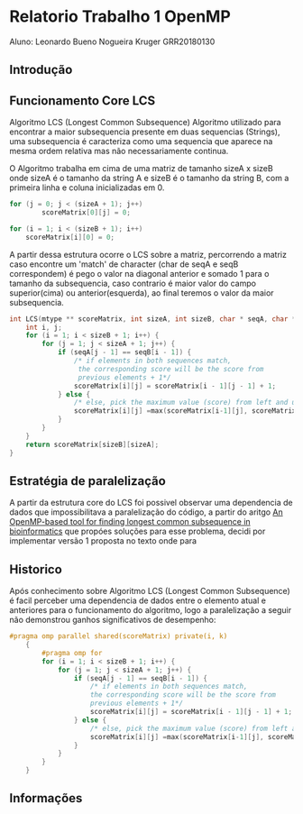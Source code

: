 # Relatorio Trabalho 1 OpenMP
Aluno: Leonardo Bueno Nogueira Kruger
GRR20180130
## Introdução
## Funcionamento Core LCS
Algoritmo LCS (Longest Common Subsequence)
Algoritmo utilizado para encontrar a maior subsequencia presente em duas sequencias (Strings), uma subsequencia é caracteriza como uma sequencia que aparece na mesma ordem relativa mas não necessariamente continua.

O Algoritmo trabalha em cima de uma matriz de tamanho sizeA x sizeB onde sizeA é o tamanho da string A e sizeB é o tamanho da string B, com a primeira linha e coluna inicializadas em 0.
```C
for (j = 0; j < (sizeA + 1); j++)
		scoreMatrix[0][j] = 0;

for (i = 1; i < (sizeB + 1); i++)
    scoreMatrix[i][0] = 0;
```
A partir dessa estrutura ocorre o LCS sobre a matriz, percorrendo a matriz caso encontre um 'match' de character (char de seqA e seqB correspondem) é pego o valor na diagonal anterior e somado 1 para o tamanho da subsequencia, caso contrario é maior valor do campo superior(cima) ou anterior(esquerda), ao final teremos o valor da maior subsequencia.
```C
int LCS(mtype ** scoreMatrix, int sizeA, int sizeB, char * seqA, char *seqB) {
	int i, j;
	for (i = 1; i < sizeB + 1; i++) {
		for (j = 1; j < sizeA + 1; j++) {
			if (seqA[j - 1] == seqB[i - 1]) {
				/* if elements in both sequences match,
				 the corresponding score will be the score from
				 previous elements + 1*/
				scoreMatrix[i][j] = scoreMatrix[i - 1][j - 1] + 1;
			} else {
				/* else, pick the maximum value (score) from left and upper elements*/
				scoreMatrix[i][j] =max(scoreMatrix[i-1][j], scoreMatrix[i][j-1]);
			}
		}
	}
	return scoreMatrix[sizeB][sizeA];
}
```
## Estratégia de paralelização
A partir da estrutura core do LCS foi possivel observar uma dependencia de dados que impossibilitava a paralelização do código, a partir do aritgo [An OpenMP-based tool for finding longest
common subsequence in bioinformatics](https://bmcresnotes.biomedcentral.com/articles/10.1186/s13104-019-4256-6) que propóes soluções para esse problema, decidi por implementar  versão 1 proposta no texto onde para 
## Historico 
Após conhecimento sobre Algoritmo LCS (Longest Common Subsequence) é facil perceber uma dependencia de dados entre o elemento atual e anteriores para o funcionamento do algoritmo, logo a paralelização a seguir não demonstrou ganhos significativos de desempenho:
```C
#pragma omp parallel shared(scoreMatrix) private(i, k)
    {
        #pragma omp for
        for (i = 1; i < sizeB + 1; i++) {
            for (j = 1; j < sizeA + 1; j++) {
                if (seqA[j - 1] == seqB[i - 1]) {
                    /* if elements in both sequences match,
                    the corresponding score will be the score from
                    previous elements + 1*/
                    scoreMatrix[i][j] = scoreMatrix[i - 1][j - 1] + 1;
                } else {
                    /* else, pick the maximum value (score) from left and upper elements*/
                    scoreMatrix[i][j] =max(scoreMatrix[i-1][j], scoreMatrix[i][j-1]);
                }
            }
        }
    }
```


## Informações 